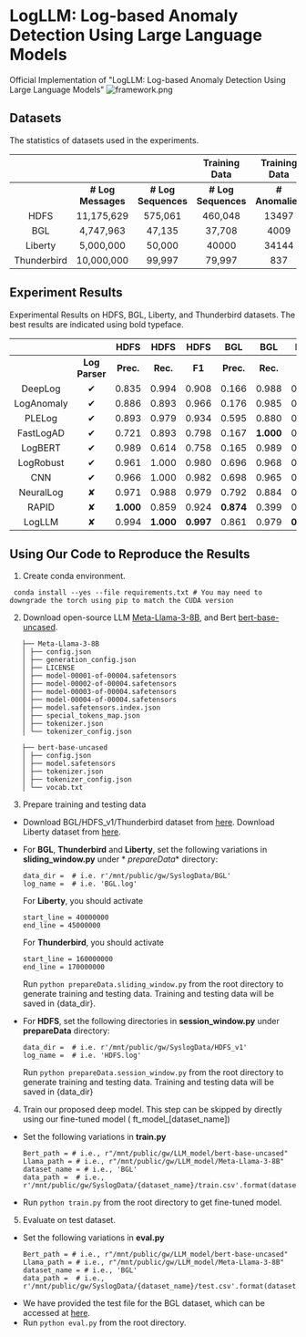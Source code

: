 # LogLLM: Log-based Anomaly Detection Using Large Language Models #

Official Implementation of "LogLLM: Log-based Anomaly Detection Using Large Language Models"
![framework.png](framework.png)

## Datasets

The statistics of datasets used in the experiments.

|             |                    |                     |    Training Data    |  Training Data  |   Training Data   |    Testing Data     |  Testing Data   |   Testing Data    |
|:-----------:|:------------------:|:-------------------:|:-------------------:|:---------------:|:-----------------:|:-------------------:|:---------------:|:-----------------:|
|             | **# Log Messages** | **# Log Sequences** | **# Log Sequences** | **# Anomalies** | **Anomaly Ratio** | **# Log Sequences** | **# Anomalies** | **Anomaly Ratio** |
|    HDFS     |     11,175,629     |       575,061       |       460,048       |      13497      |       2.93%       |       115013        |      3341       |       2.90%       |
|     BGL     |     4,747,963      |       47,135        |       37,708        |      4009       |      10.63%       |        9427         |       817       |       8.67%       |
|   Liberty   |     5,000,000      |       50,000        |        40000        |      34144      |      85.36%       |        10000        |       651       |       6.51%       |
| Thunderbird |     10,000,000     |       99,997        |       79,997        |       837       |       1.05%       |        20000        |       29        |       0.15%       |

## Experiment Results

Experimental Results on HDFS, BGL, Liberty, and Thunderbird datasets. The best results are indicated using bold
typeface.

|            |                |   HDFS    |   HDFS    |   HDFS    |    BGL    |    BGL    |    BGL    |  Liberty  |  Liberty  |  Liberty  | Thunderbird | Thunderbird | Thunderbird |             |
|:----------:|:--------------:|:---------:|:---------:|:---------:|:---------:|:---------:|:---------:|:---------:|:---------:|:---------:|:-----------:|:-----------:|:-----------:|:-----------:|
|            | **Log Parser** | **Prec.** | **Rec.**  |  **F1**   | **Prec.** | **Rec.**  |  **F1**   | **Prec.** | **Rec.**  |  **F1**   |  **Prec.**  |  **Rec.**   |   **F1**    | **Avg. F1** |
|  DeepLog   |    &#10004;    |   0.835   |   0.994   |   0.908   |   0.166   |   0.988   |   0.285   |   0.751   |   0.855   |   0.800   |    0.017    |    0.966    |    0.033    |    0.506    |
| LogAnomaly |    &#10004;    |   0.886   |   0.893   |   0.966   |   0.176   |   0.985   |   0.299   |   0.684   |   0.876   |   0.768   |    0.025    |    0.966    |    0.050    |    0.521    |
|   PLELog   |    &#10004;    |   0.893   |   0.979   |   0.934   |   0.595   |   0.880   |   0.710   |   0.795   |   0.874   |   0.832   |    0.808    |    0.724    |    0.764    |    0.810    |
| FastLogAD  |    &#10004;    |   0.721   |   0.893   |   0.798   |   0.167   | **1.000** |   0.287   |   0.151   | **0.999** |   0.263   |    0.008    |    0.931    |    0.017    |    0.341    |
|  LogBERT   |    &#10004;    |   0.989   |   0.614   |   0.758   |   0.165   |   0.989   |   0.283   |   0.902   |   0.633   |   0.744   |    0.022    |    0.172    |    0.039    |    0.456    |
| LogRobust  |    &#10004;    |   0.961   |   1.000   |   0.980   |   0.696   |   0.968   |   0.810   |   0.695   |   0.979   |   0.813   |    0.318    |  **1.000**  |    0.482    |    0.771    |
|    CNN     |    &#10004;    |   0.966   |   1.000   |   0.982   |   0.698   |   0.965   |   0.810   |   0.580   |   0.914   |   0.709   |    0.870    |    0.690    |    0.769    |    0.818    |
| NeuralLog  |    &#10008;    |   0.971   |   0.988   |   0.979   |   0.792   |   0.884   |   0.835   |   0.875   |   0.926   |   0.900   |    0.794    |    0.931    |    0.857    |    0.893    |
|   RAPID    |    &#10008;    | **1.000** |   0.859   |   0.924   | **0.874** |   0.399   |   0.548   |   0.911   |   0.611   |   0.732   |    0.200    |    0.207    |    0.203    |    0.602    |
|   LogLLM   |    &#10008;    |   0.994   | **1.000** | **0.997** |   0.861   |   0.979   | **0.916** | **0.992** |   0.926   | **0.958** |  **0.966**  |    0.966    |  **0.966**  |  **0.959**  |

## Using Our Code to Reproduce the Results

1. Create conda environment.

```
 conda install --yes --file requirements.txt # You may need to downgrade the torch using pip to match the CUDA version
```

2. Download open-source LLM [Meta-Llama-3-8B](https://huggingface.co/meta-llama/Meta-Llama-3-8B/tree/main), and
   Bert [bert-base-uncased](https://huggingface.co/google-bert/bert-base-uncased).

```
   ├── Meta-Llama-3-8B
   │ ├── config.json
   │ ├── generation_config.json
   │ ├── LICENSE
   │ ├── model-00001-of-00004.safetensors
   │ ├── model-00002-of-00004.safetensors
   │ ├── model-00003-of-00004.safetensors
   │ ├── model-00004-of-00004.safetensors
   │ ├── model.safetensors.index.json
   │ ├── special_tokens_map.json
   │ ├── tokenizer.json
   │ └── tokenizer_config.json
```

```
   ├── bert-base-uncased
   │ ├── config.json
   │ ├── model.safetensors
   │ ├── tokenizer.json
   │ ├── tokenizer_config.json
   │ └── vocab.txt
```

3. Prepare training and testing data

- Download BGL/HDFS_v1/Thunderbird dataset from [here](https://github.com/logpai/loghub). Download Liberty dataset
  from [here](http://0b4af6cdc2f0c5998459-c0245c5c937c5dedcca3f1764ecc9b2f.r43.cf2.rackcdn.com/hpc4/liberty2.gz).
- For **BGL**, **Thunderbird** and **Liberty**, set the following variations in **sliding_window.py** under *
  *prepareData**
  directory:
   ```
   data_dir =  # i.e. r'/mnt/public/gw/SyslogData/BGL'
   log_name =  # i.e. 'BGL.log'
   ```

  For  **Liberty**, you should activate
  ```
  start_line = 40000000
  end_line = 45000000
  ```

  For  **Thunderbird**, you should activate
  ```
  start_line = 160000000
  end_line = 170000000
  ```

  Run ```python prepareData.sliding_window.py```  from the root directory to generate training and testing data.
  Training and testing data will be saved in {data_dir}.

- For **HDFS**, set the following directories in **session_window.py** under **prepareData**
  directory:
   ```
   data_dir =  # i.e. r'/mnt/public/gw/SyslogData/HDFS_v1'
   log_name =  # i.e. 'HDFS.log'
   ```
  Run ```python prepareData.session_window.py```  from the root directory to generate training and testing data.
  Training and testing data will be saved in {data_dir}

4. Train our proposed deep model. This step can be skipped by directly using our fine-tuned model (
   ft_model_[dataset_name])

- Set the following variations in **train.py**
   ```
   Bert_path = # i.e., r"/mnt/public/gw/LLM_model/bert-base-uncased"
   Llama_path = # i.e., r"/mnt/public/gw/LLM_model/Meta-Llama-3-8B"
   dataset_name = # i.e., 'BGL'
   data_path =  # i.e., r'/mnt/public/gw/SyslogData/{dataset_name}/train.csv'.format(dataset_name)
   ```
- Run ```python train.py``` from the root directory to get fine-tuned model.

5. Evaluate on test dataset.

- Set the following variations in **eval.py**
   ```
   Bert_path = # i.e., r"/mnt/public/gw/LLM_model/bert-base-uncased"
   Llama_path = # i.e., r"/mnt/public/gw/LLM_model/Meta-Llama-3-8B"
   dataset_name = # i.e., 'BGL'
   data_path =  # i.e., r'/mnt/public/gw/SyslogData/{dataset_name}/test.csv'.format(dataset_name)
   ```
- We have provided the test file for the BGL dataset, which can be accessed
  at [here](https://drive.google.com/file/d/1aMKzhrLklnk5RX78UBc3Zx3voIIGnQzo/view?usp=sharing).
- Run ```python eval.py``` from the root directory. 
